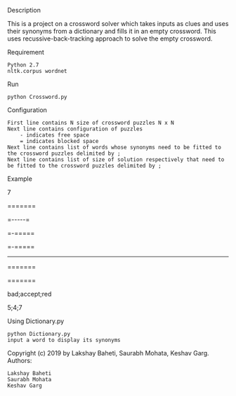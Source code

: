 Description

This is a project on a crossword solver which takes inputs as clues and uses their synonyms from a dictionary and fills it in an empty crossword. This uses recussive-back-tracking approach to solve the empty crossword.

Requirement

    Python 2.7
    nltk.corpus wordnet

Run

    python Crossword.py


Configuration

    First line contains N size of crossword puzzles N x N
    Next line contains configuration of puzzles
        - indicates free space
        = indicates blocked space
    Next line contains list of words whose synonyms need to be fitted to the crossword puzzles delimited by ;
    Next line contains list of size of solution respectively that need to be fitted to the crossword puzzles delimited by ;

Example

7

=======

=-----=

=-=====

=-=====

-------

=======

=======

bad;accept;red

5;4;7

Using Dictionary.py

    python Dictionary.py
    input a word to display its synonyms

Copyright (c) 2019 by Lakshay Baheti, Saurabh Mohata, Keshav Garg.
Authors:

    Lakshay Baheti
    Saurabh Mohata
    Keshav Garg
    
